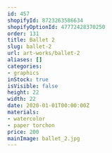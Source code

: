 ```yaml
---
id: 457
shopifyId: 8723263586634
shopifyOptionId: 47772428370250
order: 131
title: Ballet 2
slug: ballet-2
url: art-works/ballet-2
aliases: []
categories:
- graphics
inStock: true
isVisible: false
height: 22
width: 22
date: 2020-01-01T00:00:00Z
materials:
- watercolor
- paper torchon
price: 200
mainImage: ballet_2.jpg
---
```

